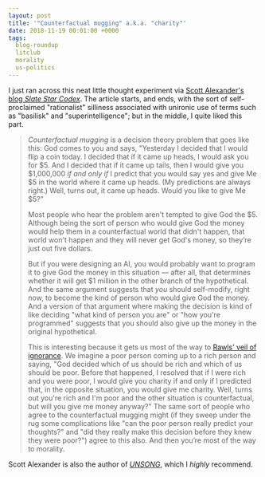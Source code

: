 ```yaml
---
layout: post
title: '"Counterfactual mugging" a.k.a. "charity"'
date: 2018-11-19 00:01:00 +0000
tags:
  blog-roundup
  litclub
  morality
  us-politics
---
```


I just ran across this neat little thought experiment via
[Scott Alexander's blog _Slate Star Codex_](http://slatestarcodex.com/2018/04/01/the-hour-i-first-believed/).
The article starts, and ends, with the sort of self-proclaimed "rationalist" silliness associated with
unironic use of terms such as "basilisk" and "superintelligence"; but in the middle, I quite liked this part.

> *Counterfactual mugging* is a decision theory problem that goes like this: God comes to you and says,
> "Yesterday I decided that I would flip a coin today. I decided that if it came up heads, I would ask
> you for $5. And I decided that if it came up tails, then I would give you $1,000,000 *if and only if*
> I predict that you would say yes and give Me $5 in the world where it came up heads. (My predictions
> are always right.) Well, turns out, it came up heads. Would you like to give Me $5?"
>
> Most people who hear the problem aren't tempted to give God the $5. Although being the sort of person
> who would give God the money would help them in a counterfactual world that didn't happen, that world
> won't happen and they will never get God's money, so they’re just out five dollars.
>
> But if you were designing an AI, you would probably want to program it to give God the money in this
> situation — after all, that determines whether it will get $1 million in the other branch of the hypothetical.
> And the same argument suggests that *you* should self-modify, right now, to become the kind of person
> who would give God the money. And a version of that argument where making the decision is kind of like deciding
> "what kind of person you are" or "how you're programmed" suggests that you should also give up the money
> in the original hypothetical.
>
> This is interesting because it gets us most of the way to [Rawls' veil of ignorance](https://en.wikipedia.org/wiki/Veil_of_ignorance).
> We imagine a poor person coming up to a rich person and saying,
> "God decided which of us should be rich and which of us should be poor. Before that happened,
> I resolved that if I were rich and you were poor, I would give you charity if and only if I predicted that,
> in the opposite situation, you would give me charity. Well, turns out you're rich and I'm poor and
> the other situation is counterfactual, but will you give me money anyway?" The same sort of people
> who agree to the counterfactual mugging might (if they sweep under the rug some complications like
> "can the poor person really predict your thoughts?" and "did they really make this decision before
> they knew they were poor?") agree to this also. And then you’re most of the way to morality.

Scott Alexander is also the author of _[UNSONG](http://unsongbook.com)_, which I *highly* recommend.
